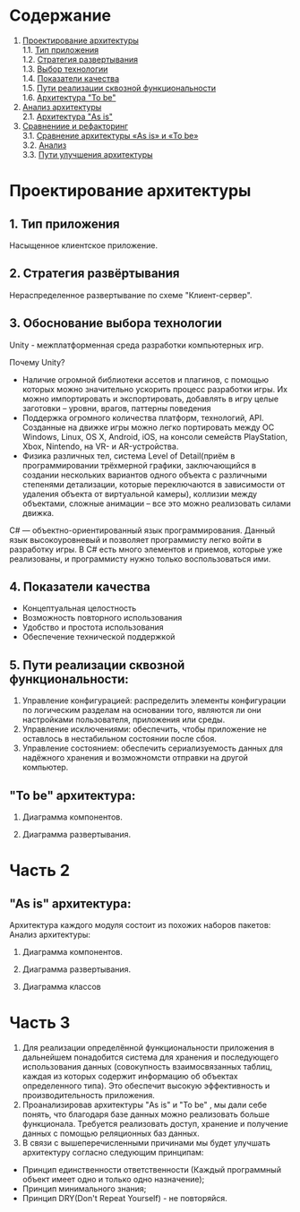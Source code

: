 # Содержание
1. [Проектирование архитектуры](#part1)  
1.1. [Тип приложения](#type_app)  
1.2. [Стратегия развертывания](#strategy)   
1.3. [Выбор технологии](#technology)  
1.4. [Показатели качества](#quality_indicator)  
1.5. [Пути реализации сквозной функциональности](#way_implimintation)   
1.6. [Архитектура "To be"](#to_be)  
2. [Анализ архитектуры](#part2)      
2.1. [Архитектура "As is"](#as_is)
3. [Сравнениие и рефакторинг](#part3)   
3.1. [Сравнение архитектуры «As is» и «To be»](#compare)  
3.2. [Анализ](#analysis)   
3.3. [Пути улучшения архитектуры](#way_upgrade)  


<a name="part1"/>

# Проектирование архитектуры

<a name="type_app"/>

## 1.	Тип приложения
Насыщенное клиентское приложение.

<a name="strategy"/>

## 2.	Стратегия развёртывания 
Нераспределенное развертывание по схеме "Клиент-сервер".

<a name="technology"/>

## 3. Обоснование выбора технологии
Unity - межплатформенная среда разработки компьютерных игр.

Почему Unity?
- Наличие огромной библиотеки ассетов и плагинов, с помощью которых можно значительно ускорить процесс разработки игры. Их можно импортировать и экспортировать, добавлять в игру целые заготовки – уровни, врагов, паттерны поведения
- Поддержка огромного количества платформ, технологий, API. Созданные на движке игры можно легко портировать между ОС Windows, Linux, OS X, Android, iOS, на консоли семейств PlayStation, Xbox, Nintendo, на VR- и AR-устройства.
- Физика различных тел, система Level of Detail(приём в программировании трёхмерной графики, заключающийся в создании нескольких вариантов одного объекта с различными степенями детализации, которые переключаются в зависимости от удаления объекта от виртуальной камеры), коллизии между объектами, сложные анимации – все это можно реализовать силами движка.

C# — объектно-ориентированный язык программирования. Данный язык высокоуровневый и позволяет программисту легко войти в разработку игры. В C# есть много элементов и приемов, которые уже реализованы, и программисту нужно только воспользоваться ими.
  
<a name="quality_indicator"/>

## 4. Показатели качества
- Концептуальная целостность
- Возможность повторного использования
- Удобство и простота использования
- Обеспечение технической поддержкой

<a name="way_implimintation"/>
  
## 5.  Пути реализации сквозной функциональности: 
1) Управление конфигурацией: распределить элементы конфигурации по логическим разделам на основании того, являются ли они настройками пользователя, приложения или среды.
2) Управление исключениями: обеспечить, чтобы приложение не оставлось в нестабильном состоянии после сбоя.
3) Управление состоянием: обеспечить сериализуемость данных для надёжного хранения и возможномсти отправки на другой компьютер.
 
  <a name="to_be"/>
  
 ## "To be" архитектура:
 1. Диаграмма компонентов.        
 ![]()
 
 2. Диаграмма развертывания.      
 ![]()

 <a name="part2"/>
 
 # Часть 2
 
 <a name="as_is"/>
 
 ## "As is" архитектура:
 Архитектура каждого модуля состоит из похожих наборов пакетов:
 Анализ архитектуры:

  1. Диаграмма компонентов.
 ![]()
 
 2. Диаграмма развертывания.
 ![]()
 
 3. Диаграмма классов
 ![]()
 
 <a name="part3"/>
 
 # Часть 3
1. Для реализации определённой функциональности приложения в дальнейшем понадобится система для хранения и последующего использования данных (совокупность взаимосвязанных таблиц, каждая из которых содержит информацию об объектах определенного типа). Это обеспечит высокую эффективность и производительность приложения.
2. Проанализировав архитектуры "As is" и "To be" , мы дали себе понять, что благодаря базе данных можно реализовать больше функционала. Требуется реализовать доступ, хранение и получение данных с помощью реляционных баз данных.
3. В связи с вышеперечисленными причинами мы будет улучшать архитектуру согласно следующим принципам:
- Принцип единственности ответственности (Каждый программный объект имеет одно и только одно назначение);
- Принцип минимального знания;
- Принцип DRY(Don't Repeat Yourself) - не повторяйся.
